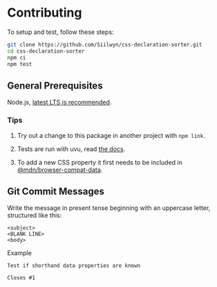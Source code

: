 # Contributing
To setup and test, follow these steps:

```sh
git clone https://github.com/Siilwyn/css-declaration-sorter.git
cd css-declaration-sorter
npm ci
npm test
```

## General Prerequisites
Node.js, [latest LTS is recommended](https://nodejs.org/en/about/releases/).

### Tips
1. Try out a change to this package in another project with `npm link`.

1. Tests are run with uvu, read [the docs](https://github.com/lukeed/uvu#readme).

1. To add a new CSS property it first needs to be included in [@mdn/browser-compat-data](https://github.com/mdn/browser-compat-data).

## Git Commit Messages
Write the message in present tense beginning with an uppercase letter, structured like this:

```
<subject>
<BLANK LINE>
<body>
```

Example

```
Test if shorthand data properties are known

Closes #1
```
